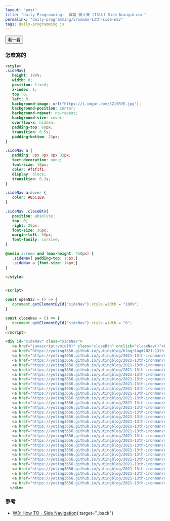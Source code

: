 ```yaml
---
layout: "post"
title: "daily Programming:  自製 鐵人賽 (13th) Side Navigation "
permalink: "daily-programming/ironman-13th-side-nav"
tags: daily-programming js
---
```


<style>
.sideNav{
   height: 100%;
   width: 0;
   position: fixed;
   z-index: 1;
   top: 0;
   left: 0;
   background-image: url("https://i.imgur.com/3ZiSRYE.jpg");
   background-position: center;
   background-repeat: no-repeat;
   background-size: cover;
   overflow-x: hidden;
   padding-top: 60px;
   transition: 0.5s;
   padding-bottom: 25px;
}

.sideNav a {
   padding: 8px 8px 8px 32px;
   text-decoration: none;
   font-size: 18px;
   color: #f1f1f1;
   display: block;
   transition: 0.3s;
}

.sideNav a:hover {
   color: #85C1E9;
}

.sideNav .closeBtn{
   position: absolute;
   top: 0;
   right: 25px;
   font-size: 36px;
   margin-left: 50px;
   font-family: cursive;
}

@media screen and (max-height: 450px) {
   .sideNav{ padding-top: 15px;}
   .sideNav a {font-size: 14px;}
}

</style>


<script>

const openNav = () => {
   document.getElementById("sideNav").style.width = "100%";
}

const closeNav = () => {
   document.getElementById("sideNav").style.width = "0";
}
</script>

<div id="sideNav" class="sideNav">
   <a href="javascript:void(0)" class="closeBtn" onclick="closeNav()">X</a>
   <a href="https://yuting3656.github.io/yutingblog/blog/tag#2021-13th-ironman" target="blank">帶腦去上班 & No Rules Rules</a>
   <a href="https://yuting3656.github.io/yutingblog/2021-13th-ironman/day-01" target="blank">Day 01 - 你終究要開始的</a>
   <a href="https://yuting3656.github.io/yutingblog/2021-13th-ironman/day-02" target="blank">Day 02 - 沒有規則 就是唯一規則</a>
   <a href="https://yuting3656.github.io/yutingblog/2021-13th-ironman/day-03" target="blank">Day 03 - 有頂尖的同事 才有一流的工作環境</a>
   <a href="https://yuting3656.github.io/yutingblog/2021-13th-ironman/day-04" target="blank">Day 04 - 以正面動機 說出你的真心話</a>
   <a href="https://yuting3656.github.io/yutingblog/2021-13th-ironman/day-05" target="blank">Day 05 - 開始減少控制 刪除休假規定</a>
   <a href="https://yuting3656.github.io/yutingblog/2021-13th-ironman/day-06" target="blank">Day 06 - 開始減少控制 廢除差旅和費用規定</a>
   <a href="https://yuting3656.github.io/yutingblog/2021-13th-ironman/day-07" target="blank">Day 07 - 強化人才密度 拿出業界最高薪資</a>
   <a href="https://yuting3656.github.io/yutingblog/2021-13th-ironman/day-08" target="blank">Day 08 - 增進誠實敢言 把一切攤在陽光下</a>
   <a href="https://yuting3656.github.io/yutingblog/2021-13th-ironman/day-09" target="blank">Day 09 - 放寬更多限控制 決策不必上級核準</a>
   <a href="https://yuting3656.github.io/yutingblog/2021-13th-ironman/day-10" target="blank">Day 10 - 人才密度最大化 留任測試</a>
   <a href="https://yuting3656.github.io/yutingblog/2021-13th-ironman/day-11" target="blank">Day 11 - 誠實敢言最大化 建立回饋循環</a>
   <a href="https://yuting3656.github.io/yutingblog/2021-13th-ironman/day-12" target="blank">Day 12 - 除去大部分控制 充分資訊 放心授權</a>
   <a href="https://yuting3656.github.io/yutingblog/2021-13th-ironman/day-13" target="blank">Day 13 - 走向全球</a>
   <a href="https://yuting3656.github.io/yutingblog/2021-13th-ironman/day-14" target="blank">Day 14 - 改組一隻爵士樂隊吧!</a>
   <a href="https://yuting3656.github.io/yutingblog/2021-13th-ironman/day-15" target="blank">Day 15 - 認知科學中的成功之路</a>
   <a href="https://yuting3656.github.io/yutingblog/2021-13th-ironman/day-16" target="blank">Day 16 - 找出你珍視的機會</a>
   <a href="https://yuting3656.github.io/yutingblog/2021-13th-ironman/day-17" target="blank">Day 17 - 熱情從何處來</a>
   <a href="https://yuting3656.github.io/yutingblog/2021-13th-ironman/day-18" target="blank">Day 18 - 我在這裡幫忙 把人類送上月球</a>
   <a href="https://yuting3656.github.io/yutingblog/2021-13th-ironman/day-19" target="blank">Day 19 - 10 種普世價值</a>
   <a href="https://yuting3656.github.io/yutingblog/2021-13th-ironman/day-20" target="blank">Day 20 - 應徵與面試 掌握勝出的訣竅</a>
   <a href="https://yuting3656.github.io/yutingblog/2021-13th-ironman/day-21" target="blank">Day 21 - 獲得工作機會 談條件 做出決定</a>
   <a href="https://yuting3656.github.io/yutingblog/2021-13th-ironman/day-22" target="blank">Day 22 - 填補知識缺口 尋找導師 持續學習</a>
   <a href="https://yuting3656.github.io/yutingblog/2021-13th-ironman/day-23" target="blank">Day 23 - 有聲 無聲 在不同模式下 有效溝通</a>
   <a href="https://yuting3656.github.io/yutingblog/2021-13th-ironman/day-24" target="blank">Day 24 - 突破生產障礙 高效產出</a>
   <a href="https://yuting3656.github.io/yutingblog/2021-13th-ironman/day-25" target="blank">Day 25 - 不埨頭銜 發揮領導領導力</a>
   <a href="https://yuting3656.github.io/yutingblog/2021-13th-ironman/day-26" target="blank">Day 26 - 轉行 跳槽或尋求升遷</a>
   <a href="https://yuting3656.github.io/yutingblog/2021-13th-ironman/day-27" target="blank">Day 27 - 適合你的 才是真正的好職涯</a>
   <a href="https://yuting3656.github.io/yutingblog/2021-13th-ironman/day-28" target="blank">Day 28 - 寫下你的故事 :)</a>
   <a href="https://yuting3656.github.io/yutingblog/2021-13th-ironman/day-29" target="blank">Day 29 - 零規則的帶腦去上班</a>
   <a href="https://yuting3656.github.io/yutingblog/2021-13th-ironman/day-30" target="blank">Day 30 - </a>
   <br/>
   <br/>
   <br/>
  </div>

<button onclick="openNav()">看一看</button>



### 怎麼寫的

~~~html
<style>
.sideNav{
   height: 100%;
   width: 0;
   position: fixed;
   z-index: 1;
   top: 0;
   left: 0;
   background-image: url("https://i.imgur.com/3ZiSRYE.jpg");
   background-position: center;
   background-repeat: no-repeat;
   background-size: cover;
   overflow-x: hidden;
   padding-top: 60px;
   transition: 0.5s;
   padding-bottom: 25px;
}

.sideNav a {
   padding: 8px 8px 8px 32px;
   text-decoration: none;
   font-size: 18px;
   color: #f1f1f1;
   display: block;
   transition: 0.3s;
}

.sideNav a:hover {
   color: #85C1E9;
}

.sideNav .closeBtn{
   position: absolute;
   top: 0;
   right: 25px;
   font-size: 36px;
   margin-left: 50px;
   font-family: cursive;
}

@media screen and (max-height: 450px) {
   .sideNav{ padding-top: 15px;}
   .sideNav a {font-size: 14px;}
}

</style>


<script>

const openNav = () => {
   document.getElementById("sideNav").style.width = "100%";
}

const closeNav = () => {
   document.getElementById("sideNav").style.width = "0";
}
</script>

<div id="sideNav" class="sideNav">
   <a href="javascript:void(0)" class="closeBtn" onclick="closeNav()">X</a>
   <a href="https://yuting3656.github.io/yutingblog/blog/tag#2021-13th-ironman" target="blank">帶腦去上班 & No Rules Rules</a>
   <a href="https://yuting3656.github.io/yutingblog/2021-13th-ironman/day-01" target="blank">Day 01 - 你終究要開始的</a>
   <a href="https://yuting3656.github.io/yutingblog/2021-13th-ironman/day-02" target="blank">Day 02 - 沒有規則 就是唯一規則</a>
   <a href="https://yuting3656.github.io/yutingblog/2021-13th-ironman/day-03" target="blank">Day 03 - 有頂尖的同事 才有一流的工作環境</a>
   <a href="https://yuting3656.github.io/yutingblog/2021-13th-ironman/day-04" target="blank">Day 04 - 以正面動機 說出你的真心話</a>
   <a href="https://yuting3656.github.io/yutingblog/2021-13th-ironman/day-05" target="blank">Day 05 - 開始減少控制 刪除休假規定</a>
   <a href="https://yuting3656.github.io/yutingblog/2021-13th-ironman/day-06" target="blank">Day 06 - 開始減少控制 廢除差旅和費用規定</a>
   <a href="https://yuting3656.github.io/yutingblog/2021-13th-ironman/day-07" target="blank">Day 07 - 強化人才密度 拿出業界最高薪資</a>
   <a href="https://yuting3656.github.io/yutingblog/2021-13th-ironman/day-08" target="blank">Day 08 - 增進誠實敢言 把一切攤在陽光下</a>
   <a href="https://yuting3656.github.io/yutingblog/2021-13th-ironman/day-09" target="blank">Day 09 - 放寬更多限控制 決策不必上級核準</a>
   <a href="https://yuting3656.github.io/yutingblog/2021-13th-ironman/day-10" target="blank">Day 10 - 人才密度最大化 留任測試</a>
   <a href="https://yuting3656.github.io/yutingblog/2021-13th-ironman/day-11" target="blank">Day 11 - 誠實敢言最大化 建立回饋循環</a>
   <a href="https://yuting3656.github.io/yutingblog/2021-13th-ironman/day-12" target="blank">Day 12 - 除去大部分控制 充分資訊 放心授權</a>
   <a href="https://yuting3656.github.io/yutingblog/2021-13th-ironman/day-13" target="blank">Day 13 - 走向全球</a>
   <a href="https://yuting3656.github.io/yutingblog/2021-13th-ironman/day-14" target="blank">Day 14 - 改組一隻爵士樂隊吧!</a>
   <a href="https://yuting3656.github.io/yutingblog/2021-13th-ironman/day-15" target="blank">Day 15 - 認知科學中的成功之路</a>
   <a href="https://yuting3656.github.io/yutingblog/2021-13th-ironman/day-16" target="blank">Day 16 - 找出你珍視的機會</a>
   <a href="https://yuting3656.github.io/yutingblog/2021-13th-ironman/day-17" target="blank">Day 17 - 熱情從何處來</a>
   <a href="https://yuting3656.github.io/yutingblog/2021-13th-ironman/day-18" target="blank">Day 18 - 我在這裡幫忙 把人類送上月球</a>
   <a href="https://yuting3656.github.io/yutingblog/2021-13th-ironman/day-19" target="blank">Day 19 - 10 種普世價值</a>
   <a href="https://yuting3656.github.io/yutingblog/2021-13th-ironman/day-20" target="blank">Day 20 - 應徵與面試 掌握勝出的訣竅</a>
   <a href="https://yuting3656.github.io/yutingblog/2021-13th-ironman/day-21" target="blank">Day 21 - 獲得工作機會 談條件 做出決定</a>
   <a href="https://yuting3656.github.io/yutingblog/2021-13th-ironman/day-22" target="blank">Day 22 - 填補知識缺口 尋找導師 持續學習</a>
   <a href="https://yuting3656.github.io/yutingblog/2021-13th-ironman/day-23" target="blank">Day 23 - 有聲 無聲 在不同模式下 有效溝通</a>
   <a href="https://yuting3656.github.io/yutingblog/2021-13th-ironman/day-24" target="blank">Day 24 - 突破生產障礙 高效產出</a>
   <a href="https://yuting3656.github.io/yutingblog/2021-13th-ironman/day-25" target="blank">Day 25 - 不埨頭銜 發揮領導領導力</a>
   <a href="https://yuting3656.github.io/yutingblog/2021-13th-ironman/day-26" target="blank">Day 26 - 轉行 跳槽或尋求升遷</a>
   <a href="https://yuting3656.github.io/yutingblog/2021-13th-ironman/day-27" target="blank">Day 27 - 適合你的 才是真正的好職涯</a>
   <a href="https://yuting3656.github.io/yutingblog/2021-13th-ironman/day-28" target="blank">Day 28 - 寫下你的故事 :)</a>
  </div>
~~~

### 參考

- [W3: How TO - Side Navigation](https://www.w3schools.com/howto/howto_js_sidenav.asp){:target="_back"}